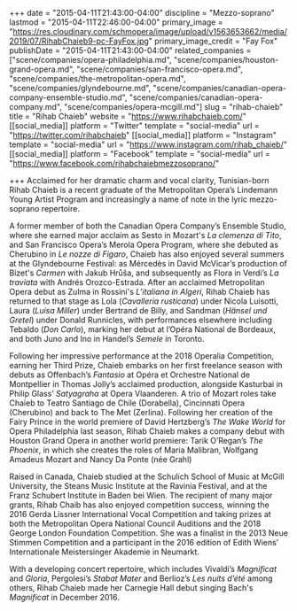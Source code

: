 +++
date = "2015-04-11T21:43:00-04:00"
discipline = "Mezzo-soprano"
lastmod = "2015-04-11T22:46:00-04:00"
primary_image = "https://res.cloudinary.com/schmopera/image/upload/v1563653662/media/2019/07/RihabChaieb9-pc-FayFox.jpg"
primary_image_credit = "Fay Fox"
publishDate = "2015-04-11T21:43:00-04:00"
related_companies = ["scene/companies/opera-philadelphia.md", "scene/companies/houston-grand-opera.md", "scene/companies/san-francisco-opera.md", "scene/companies/the-metropolitan-opera.md", "scene/companies/glyndebourne.md", "scene/companies/canadian-opera-company-ensemble-studio.md", "scene/companies/canadian-opera-company.md", "scene/companies/opera-mcgill.md"]
slug = "rihab-chaieb"
title = "Rihab Chaieb"
website = "https://www.rihabchaieb.com/"
[[social_media]]
platform = "Twitter"
template = "social-media"
url = "https://twitter.com/rihabchaieb"
[[social_media]]
platform = "Instagram"
template = "social-media"
url = "https://www.instagram.com/rihab_chaieb/"
[[social_media]]
platform = "Facebook"
template = "social-media"
url = "https://www.facebook.com/rihabchaiebmezzosoprano/"

+++
Acclaimed for her dramatic charm and vocal clarity, Tunisian-born Rihab Chaieb is a recent graduate of the Metropolitan Opera’s Lindemann Young Artist Program and increasingly a name of note in the lyric mezzo-soprano repertoire. 

A former member of both the Canadian Opera Company’s Ensemble Studio, where she earned major acclaim as Sesto in Mozart's _La clemenza di Tito_, and San Francisco Opera’s Merola Opera Program, where she debuted as Cherubino in _Le nozze di Figaro_, Chaieb has also enjoyed several summers at the Glyndebourne Festival: as Mércedès in David McVicar’s production of Bizet's _Carmen_ with Jakub Hrůša, and subsequently as Flora in Verdi’s _La traviata_ with Andrés Orozco-Estrada. After an acclaimed Metropolitan Opera debut as Zulma in Rossini's _L’italiana in Algeri_, Rihab Chaieb has returned to that stage as Lola (_Cavalleria rusticana_) under Nicola Luisotti, Laura (_Luisa Miller_) under Bertrand de Billy, and Sandman (_Hänsel und Gretel_) under Donald Runnicles, with performances elsewhere including Tebaldo (_Don Carlo_), marking her debut at l’Opéra National de Bordeaux, and both Juno and Ino in Handel’s _Semele_ in Toronto.

Following her impressive performance at the 2018 Operalia Competition, earning her Third Prize, Chaieb embarks on her first freelance season with debuts as Offenbach’s _Fantasio_ at Opéra et Orchestre National de Montpellier in Thomas Jolly’s acclaimed production, alongside Kasturbai in Philip Glass’ _Satyagraha_ at Opera Vlaanderen. A trio of Mozart roles take Chaieb to Teatro Santiago de Chile (Dorabella), Cincinnati Opera (Cherubino) and back to The Met (Zerlina). Following her creation of the Fairy Prince in the world premiere of David Hertzberg’s _The Wake World_ for Opera Philadelphia last season, Rihab Chaieb makes a company debut with Houston Grand Opera in another world premiere: Tarik O’Regan’s _The Phoenix_, in which she creates the roles of Maria Malibran, Wolfgang Amadeus Mozart and Nancy Da Ponte (née Grahl)

Raised in Canada, Chaieb studied at the Schulich School of Music at McGill University, the Steans Music Institute at the Ravinia Festival, and at the Franz Schubert Institute in Baden bei Wien. The recipient of many major grants, Rihab Chaib has also enjoyed competition success, winning the 2016 Gerda Lissner International Vocal Competition and taking prizes at both the Metropolitan Opera National Council Auditions and the 2018 George London Foundation Competition. She was a finalist in the 2013 Neue Stimmen Competition and a participant in the 2016 edition of Edith Wiens’ Internationale Meistersinger Akademie in Neumarkt.

With a developing concert repertoire, which includes Vivaldi’s _Magnificat_ and _Gloria_, Pergolesi’s _Stabat Mater_ and Berlioz’s _Les nuits d’été_ among others, Rihab Chaieb made her Carnegie Hall debut singing Bach's _Magnificat_ in December 2016.